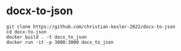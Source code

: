 # docx-to-json

    git clone https://github.com/christian-kesler-2022/docx-to-json
    cd docx-to-json
    docker build . -t docx_to_json
    docker run -it -p 3000:3000 docx_to_json
